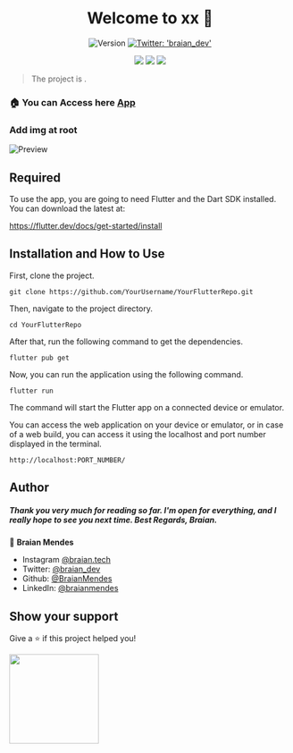 <h1 align="center">Welcome to xx 👋</h1>
<p align="center">
  <img alt="Version" src="https://img.shields.io/badge/version-0.1.0-blue.svg?cacheSeconds=2592000" />
  <a href="https://twitter.com/braian_dev" target="_blank">
    <img alt="Twitter: 'braian_dev'" src="https://img.shields.io/twitter/follow/braian_dev.svg?style=social" />
  </a>
</p>

<p align="center">

<img src="https://img.shields.io/badge/Made%20With-React.js-61DAFB?logo=react&style=for-the-badge">
<img src="https://img.shields.io/badge/Made%20With-Styled.Components-DB7093?logo=styled-components&style=for-the-badge">
<img src="https://img.shields.io/badge/Made%20With-Yarn-2C8EBB?logo=yarn&style=for-the-badge">

</p>

> The project is .


### 🏠 You can Access here [App](url)

### Add img at root 
![Preview](img.png?raw=true)


<h2>Required</h2>

To use the app, you are going to need Flutter and the Dart SDK installed.
You can download the latest at:

https://flutter.dev/docs/get-started/install

<h2>Installation and How to Use</h2>

First, clone the project.

```
git clone https://github.com/YourUsername/YourFlutterRepo.git
```

Then, navigate to the project directory.

```
cd YourFlutterRepo
```

After that, run the following command to get the dependencies.

```
flutter pub get
```

Now, you can run the application using the following command.

``` 
flutter run
```

The command will start the Flutter app on a connected device or emulator.

You can access the web application on your device or emulator, or in case of a web build, you can access it using the localhost and port number displayed in the terminal.

```
http://localhost:PORT_NUMBER/
```

## Author

<h5>Thank you very much for reading so far. I'm open for everything, and I really hope to see you next time. Best Regards, Braian.</h5>

👤 **Braian Mendes**

* Instagram [@braian.tech](https://www.instagram.com/braian.tech)
* Twitter: [@braian_dev](https://twitter.com/braian_dev)
* Github: [@BraianMendes](https://github.com/BraianMendes)
* LinkedIn: [@braianmendes](https://linkedin.com/in/braianmendes)

## Show your support

Give a ⭐️ if this project helped you!

<a href="https://www.patreon.com/braian_dev">
  <img src="https://c5.patreon.com/external/logo/become_a_patron_button@2x.png" width="160">
</a>